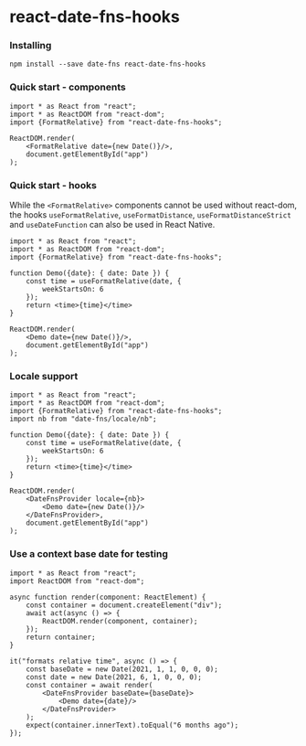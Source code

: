 react-date-fns-hooks
====================

### Installing

`npm install --save date-fns react-date-fns-hooks`

### Quick start - components

```tsx
import * as React from "react";
import * as ReactDOM from "react-dom";
import {FormatRelative} from "react-date-fns-hooks";

ReactDOM.render(
    <FormatRelative date={new Date()}/>,
    document.getElementById("app")
);
```

### Quick start - hooks

While the `<FormatRelative>` components cannot be used without react-dom, the
hooks `useFormatRelative`, `useFormatDistance`, `useFormatDistanceStrict` and
`useDateFunction` can also be used in React Native.

```tsx
import * as React from "react";
import * as ReactDOM from "react-dom";
import {FormatRelative} from "react-date-fns-hooks";

function Demo({date}: { date: Date }) {
    const time = useFormatRelative(date, {
        weekStartsOn: 6
    });
    return <time>{time}</time>
}

ReactDOM.render(
    <Demo date={new Date()}/>,
    document.getElementById("app")
);
```

### Locale support

```tsx
import * as React from "react";
import * as ReactDOM from "react-dom";
import {FormatRelative} from "react-date-fns-hooks";
import nb from "date-fns/locale/nb";

function Demo({date}: { date: Date }) {
    const time = useFormatRelative(date, {
        weekStartsOn: 6
    });
    return <time>{time}</time>
}

ReactDOM.render(
    <DateFnsProvider locale={nb}>
        <Demo date={new Date()}/>
    </DateFnsProvider>,
    document.getElementById("app")
);
```

### Use a context base date for testing

```tsx
import * as React from "react";
import ReactDOM from "react-dom";

async function render(component: ReactElement) {
    const container = document.createElement("div");
    await act(async () => {
        ReactDOM.render(component, container);
    });
    return container;
}

it("formats relative time", async () => {
    const baseDate = new Date(2021, 1, 1, 0, 0, 0);
    const date = new Date(2021, 6, 1, 0, 0, 0);
    const container = await render(
        <DateFnsProvider baseDate={baseDate}>
            <Demo date={date}/>
        </DateFnsProvider>
    );
    expect(container.innerText).toEqual("6 months ago");
});
```


